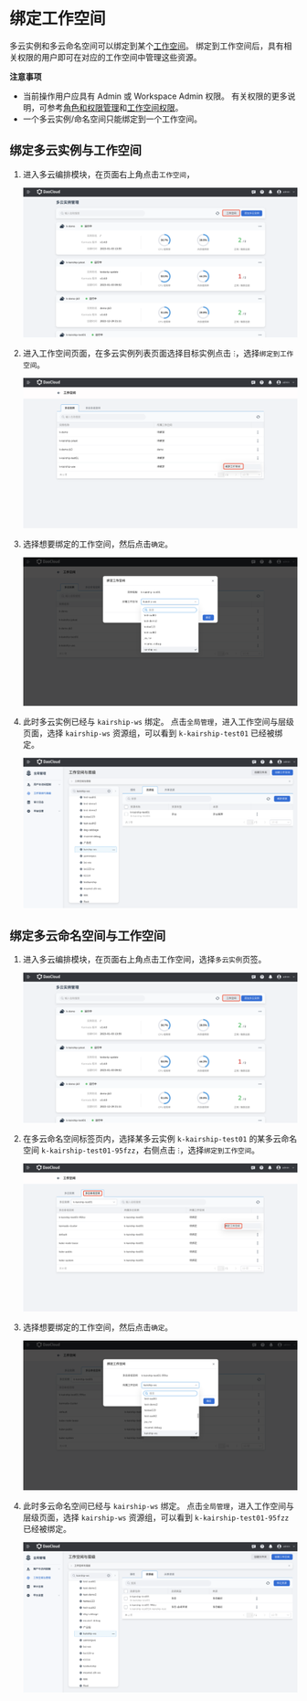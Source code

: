 # 绑定工作空间

多云实例和多云命名空间可以绑定到某个[工作空间](../ghippo/user-guide/workspace/workspace.md)。
绑定到工作空间后，具有相关权限的用户即可在对应的工作空间中管理这些资源。

**注意事项**

- 当前操作用户应具有 Admin 或 Workspace Admin 权限。
  有关权限的更多说明，可参考[角色和权限管理](../ghippo/user-guide/access-control/role.md)和[工作空间权限](../ghippo/user-guide/workspace/ws-permission.md)。
- 一个多云实例/命名空间只能绑定到一个工作空间。

## 绑定多云实例与工作空间

1. 进入多云编排模块，在页面右上角点击`工作空间`，

    ![进入工作空间](images/wp01.png)

2. 进入工作空间页面，在多云实例列表页面选择目标实例点击 `ⵗ`，选择`绑定到工作空间`。

    ![绑定工作空间](images/wp02.png)

3. 选择想要绑定的工作空间，然后点击`确定`。

    ![选择指定工作空间](images/wp03.png)

4. 此时多云实例已经与 `kairship-ws` 绑定。
    点击`全局管理`，进入工作空间与层级页面，选择 `kairship-ws` 资源组，可以看到 `k-kairship-test01` 已经被绑定。

    ![绑定资源组](images/wp04.png)

## 绑定多云命名空间与工作空间

1. 进入多云编排模块，在页面右上角点击工作空间，选择`多云实例`页签。

    ![点击工作空间](images/wp05.png)

2. 在多云命名空间标签页内，选择某多云实例 `k-kairship-test01` 的某多云命名空间 `k-kairship-test01-95fzz`，右侧点击 `ⵗ`，选择`绑定到工作空间`。

    ![绑定工作空间](images/wp06.png)

3. 选择想要绑定的工作空间，然后点击`确定`。

    ![选择指定工作空间](images/wp07.png)

4. 此时多云命名空间已经与 `kairship-ws` 绑定。
    点击`全局管理`，进入工作空间与层级页面，选择 `kairship-ws` 资源组，可以看到 `k-kairship-test01-95fzz` 已经被绑定。

    ![绑定资源组](images/wp08.png)
